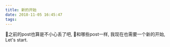 ```yaml
---
title: 新的开始
date: 2018-11-05 16:45:47
tags:
---
```


之前的post也算是不小心丢了吧, 和哪些post一样, 我现在也需要一个新的开始, Let's start.
